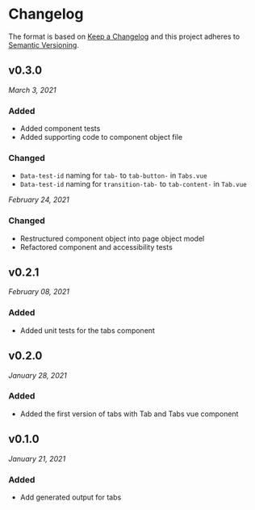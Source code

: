 # Changelog

The format is based on [Keep a Changelog](http://keepachangelog.com/en/1.0.0/)
and this project adheres to [Semantic Versioning](http://semver.org/spec/v2.0.0.html).

v0.3.0
------------------------------
*March 3, 2021*

### Added
- Added component tests
- Added supporting code to component object file

### Changed
- `Data-test-id` naming for `tab-` to `tab-button-` in `Tabs.vue`
- `Data-test-id` naming for `transition-tab-` to `tab-content-` in `Tab.vue`

*February 24, 2021*

### Changed
- Restructured component object into page object model
- Refactored component and accessibility tests


v0.2.1
------------------------------
*February 08, 2021*

### Added
- Added unit tests for the tabs component


v0.2.0
------------------------------
*January 28, 2021*

### Added
- Added the first version of tabs with Tab and Tabs vue component


v0.1.0
------------------------------
*January 21, 2021*

### Added
- Add generated output for tabs
